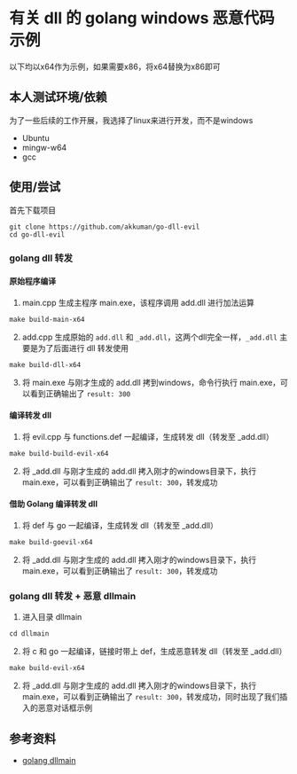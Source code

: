 # 有关 dll 的 golang windows 恶意代码示例

以下均以x64作为示例，如果需要x86，将x64替换为x86即可

## 本人测试环境/依赖

为了一些后续的工作开展，我选择了linux来进行开发，而不是windows

- Ubuntu
- mingw-w64
- gcc

## 使用/尝试

首先下载项目

```shell
git clone https://github.com/akkuman/go-dll-evil
cd go-dll-evil
```

### golang dll 转发

#### 原始程序编译

1. main.cpp 生成主程序 main.exe，该程序调用 add.dll 进行加法运算

```shell
make build-main-x64
```

2. add.cpp 生成原始的 `add.dll` 和 `_add.dll`，这两个dll完全一样，`_add.dll` 主要是为了后面进行 dll 转发使用

```shell
make build-dll-x64
```

3. 将 main.exe 与刚才生成的 add.dll 拷到windows，命令行执行 main.exe，可以看到正确输出了 `result: 300`

#### 编译转发 dll

1. 将 evil.cpp 与 functions.def 一起编译，生成转发 dll（转发至 _add.dll）

```shell
make build-build-evil-x64
```

2. 将 _add.dll 与刚才生成的 add.dll 拷入刚才的windows目录下，执行 main.exe，可以看到正确输出了 `result: 300`，转发成功

#### 借助 Golang 编译转发 dll

1. 将 def 与 go 一起编译，生成转发 dll（转发至 _add.dll）

```shell
make build-goevil-x64
```

2. 将 _add.dll 与刚才生成的 add.dll 拷入刚才的windows目录下，执行 main.exe，可以看到正确输出了 `result: 300`，转发成功

### golang dll 转发 + 恶意 dllmain

1. 进入目录 dllmain

```shell
cd dllmain
```

2. 将 c 和 go 一起编译，链接时带上 def，生成恶意转发 dll（转发至 _add.dll）

```shell
make build-evil-x64
```

2. 将 _add.dll 与刚才生成的 add.dll 拷入刚才的windows目录下，执行 main.exe，可以看到正确输出了 `result: 300`，转发成功，同时出现了我们插入的恶意对话框示例

## 参考资料

- [golang dllmain](https://github.com/NaniteFactory/dllmain)